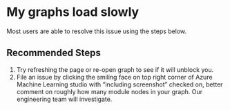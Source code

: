 <properties
	pageTitle="My graphs load slowly"
	description="My graphs load slowly"
	infoBubbleText="My graphs load slowly"
	service="microsoft.machinelearning"
	resource="designer"
	authors="luzhang06"
	ms.author="luzhan"
	articleId="machinelearning-designer-mygraphsloadslowly"
	selfHelpType="generic"
	supportTopicIds="32690869"
	productPesIds="16644"
	cloudEnvironments="public"
/>

# My graphs load slowly

Most users are able to resolve this issue using the steps below.

## **Recommended Steps**

1. Try refreshing the page or re-open graph to see if it will unblock you.
2. File an issue by clicking the smiling face on top right corner of Azure Machine Learning studio with “including screenshot” checked on, better comment on roughly how many module nodes in your graph. Our engineering team will investigate.
